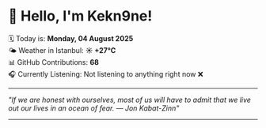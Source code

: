 # 👋 Hello, I'm Kekn9ne!

🗓️ Today is: **Monday, 04 August 2025**  
🌤️ Weather in Istanbul: **☀️   +27°C**  
📊 GitHub Contributions: **68**  
🎧 Currently Listening: Not listening to anything right now ❌

---

_"If we are honest with ourselves, most of us will have to admit that we live out our lives in an ocean of fear. — *Jon Kabat-Zinn*"_

---
